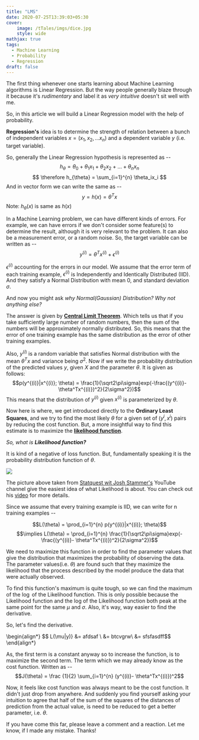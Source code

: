 ```yaml
---
title: "LMS"
date: 2020-07-25T13:39:03+05:30
cover:
    image: /tTales/imgs/dice.jpg
    style: wide
mathjax: true
tags:
  - Machine Learning
  - Probability
  - Regression
draft: false
---
```

The first thing whenever one starts learning about Machine Learning algorithms is Linear Regression. But the way people generally blaze through it because it's *rudimentary* and label it as *very intuitive* doesn't sit well with me.

So, in this article we will build a Linear Regression model with the help of probability.

**Regression's** idea is to determine the strength of relation between a bunch of independent variables $x = (x_1, x_2, ... x_n)$ and a dependent variable $y$ (i.e. target variable).

So, generally the Linear Regression hypothesis is represented as --
$$ h_{\theta} = \theta_0 + \theta_1x_1 + \theta_2x_2 + ... + \theta_nx_n $$
$$ \therefore h_{\theta} = \sum_{i=1}^{n} \theta_ix_i $$
And in vector form we can write the same as --
$$ y = h(x) = \theta^Tx  $$
Note: $h_\theta(x)$ is same as $h(x)$

In a Machine Learning problem, we can have different kinds of errors. For example, we can have errors if we don't consider some feature(s) to determine the result, although it is very relevant to the problem. It can also be a measurement error, or a random noise. So, the target variable can be written as --
$$ y^{(i)} = \theta^Tx^{(i)} + \epsilon^{(i)} $$

$\epsilon^{(i)}$ accounting for the errors in our model. We assume that the error term of each training example, $\epsilon^{(i)}$ is Independently and Identically Distributed (IID). And they satisfy a Normal Distribution with mean 0, and standard deviation $\sigma$.

And now you might ask *why Normal(Gaussian) Distribution? Why not anything else?*

The answer is given by [**Central Limit Theorem**](https://www.youtube.com/watch?v=YAlJCEDH2uY). Which tells us that if you take sufficiently large number of random numbers, then the sum of the numbers will be approximately normally distributed. So, this means that the error of one training example has the same distribution as the error of other training examples.

Also, $y^{(i)}$ is a random variable that satisfies Normal distribution with the mean $\theta^Tx$ and variance being $\sigma^2$. Now if we write the probability distribution of the predicted values $y$, given $X$ and the parameter $\theta$. It is given as follows:
$$p(y^{(i)}|x^{(i)}; \theta) = \frac{1}{\sqrt2\pi\sigma}exp(-\frac{(y^{(i)}- \theta^Tx^{(i)})^2}{2\sigma^2})$$
This means that the distribution of $y^{(i)}$ given $x^{(i)}$ is parameterized by $\theta$.

Now here is where, we get introduced directly to the **Ordinary Least Squares**, and we try to find the most likely $\theta$ for a given set of $(y^i, x^i)$ pairs by reducing the cost function. But, a more insightful way to find this estimate is to maximize the [**likelihood function**](https://en.wikipedia.org/wiki/Likelihood_function).

*So, what is **Likelihood function?***

It is kind of a negative of loss function. But, fundamentally speaking it is the probability distribution function of $\theta$.

![](/tTales/imgs/Likelihood.png)

The picture above taken from [Statquest wit Josh Stammer's](https://www.youtube.com/channel/UCtYLUTtgS3k1Fg4y5tAhLbw) YouTube channel give the easiest idea of what Likelihood is about. You can check out his [video](https://www.youtube.com/watch?v=pYxNSUDSFH4) for more details.

 Since we assume that every training example is IID, we can write for n training examples --

 $$L(\theta) = \prod_{i=1}^{n} p(y^{(i)}|x^{(i)}; \theta)$$
 $$\implies L(\theta) = \prod_{i=1}^{n} \frac{1}{\sqrt2\pi\sigma}exp(-\frac{(y^{(i)}- \theta^Tx^{(i)})^2}{2\sigma^2})$$

We need to maximize this function in order to find the parameter values that give the distribution that maximizes the probability of observing the data. The parameter values(i.e. $\theta$) are found such that they maximize the likelihood that the process described by the model produce the data that were actually observed.

To find this function's maximum is quite tough, so we can find the maximum of the $\log$ of the Likelihood function. This is only possible because the Likelihood function and the log of the Likelihood function both peak at the same point for the same $\mu$ and $\sigma$. Also, it's way, way easier to find the derivative.

So, let's find the derivative.

\begin{align*}
$$ L(\mu|y)} &= afdsaf \\
&= btcvgrw\\
&= sfsfasdff$$
\end{align*}

As, the first term is a constant anyway so to increase the function, is to maximize the second term. The term which we may already know as the cost function. Written as --
$$J(\theta) = \frac {1}{2} \sum_{i=1}^{n} (y^{(i)}- \theta^Tx^{(i)})^2$$

Now, it feels like cost function was always meant to be the cost function. It didn't just drop from anywhere. And suddenly you find yourself asking your intuition to agree that half of the sum of the squares of the distances of prediction from the actual value, is need to be reduced to get a better parameter, i.e. $\theta$.

If you have come this far, please leave a comment and a reaction. Let me know, if I made any mistake. Thanks!
